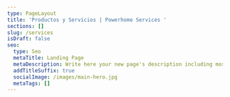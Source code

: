 ```yaml
---
type: PageLayout
title: 'Productos y Servicios | Powerhome Services '
sections: []
slug: /services
isDraft: false
seo:
  type: Seo
  metaTitle: Landing Page
  metaDescription: Write here your new page's description including most relevant keywords.
  addTitleSuffix: true
  socialImage: /images/main-hero.jpg
  metaTags: []
---
```

